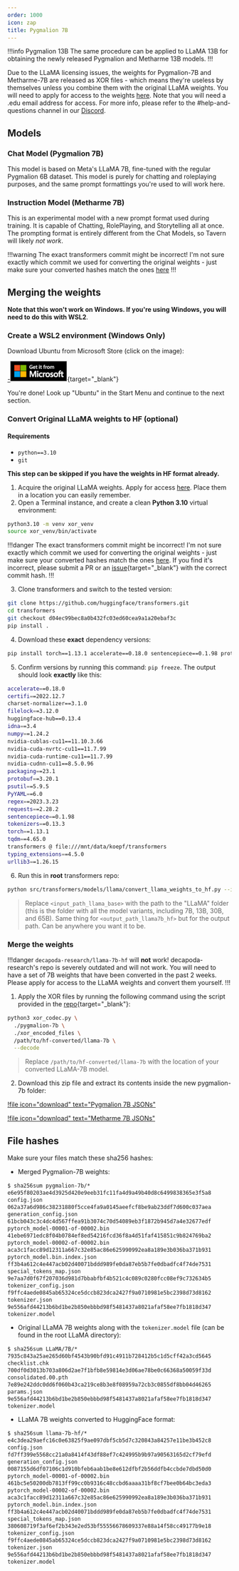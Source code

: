 ```yaml
---
order: 1000
icon: zap
title: Pygmalion 7B
---
```


!!!info Pygmalion 13B
The same procedure can be applied to LLaMA 13B for obtaining the newly released Pygmalion and Metharme 13B models.
!!!

Due to the LLaMA licensing issues, the weights for Pygmalion-7B and Metharme-7B are released as XOR files - which means they're useless by themselves unless you combine them with the original LLaMA weights. You will need to apply for access to the weights [here](https://docs.google.com/forms/d/e/1FAIpQLSfqNECQnMkycAp2jP4Z9TFX0cGR4uf7b_fBxjY_OjhJILlKGA/viewform). Note that you will need a .edu email address for access. For more info, please refer to the #help-and-questions channel in our [Discord](https://discord.gg/pygmalionai).

## Models

### Chat Model (Pygmalion 7B)

This model is based on Meta's LLaMA 7B, fine-tuned with the regular Pygmalion 6B dataset. This model is purely for chatting and roleplaying purposes, and the same prompt formattings you're used to will work here.

### Instruction Model (Metharme 7B)

This is an experimental model with a new prompt format used during training. It is capable of Chatting, RolePlaying, and Storytelling all at once. The prompting format is entirely different from the Chat Models, so Tavern will likely *not work*. 

!!!warning The exact transformers commit might be incorrect!
I'm not sure exactly which commit we used for converting the original weights - just make sure your converted hashes match the ones [here](https://docs.alpindale.dev/pygmalion-7b/#file-hashes)
!!!

## Merging the weights

**Note that this won't work on Windows. If you're using Windows, you will need to do this with WSL2**.

### Create a WSL2 environment (Windows Only)

Download Ubuntu from Microsoft Store (click on the image):

[-![](/static/microsoft.png)](https://apps.microsoft.com/store/detail/ubuntu/9PDXGNCFSCZV){target="_blank"}

<!-- 2. Reboot your PC.
3. Search for Ubuntu in Start Menu and continue to the next section. -->

You're done! Look up "Ubuntu" in the Start Menu and continue to the next section.

### Convert Original LLaMA weights to HF (optional)

#### Requirements
- `python==3.10`
- `git`

**This step can be skipped if you have the weights in HF format already.**
1. Acquire the original LLaMA weights. Apply for access [here](https://docs.google.com/forms/d/e/1FAIpQLSfqNECQnMkycAp2jP4Z9TFX0cGR4uf7b_fBxjY_OjhJILlKGA/viewform). Place them in a location you can easily remember.
2. Open a Terminal instance, and create a clean **Python 3.10** virtual environment:
```bash
python3.10 -m venv xor_venv
source xor_venv/bin/activate
```
!!!danger The exact transformers commit might be incorrect!
I'm not sure exactly which commit we used for converting the original weights - just make sure your converted hashes match the ones [here](https://docs.alpindale.dev/pygmalion-7b/#file-hashes). If you find it's incorrect, please submit a PR or an [issue](https://github.com/AlpinDale/pygmalion-docs/issues){target="_blank"} with the correct commit hash.
!!!

3. Clone transformers and switch to the tested version:
```bash
git clone https://github.com/huggingface/transformers.git
cd transformers
git checkout d04ec99bec8a0b432fc03ed60cea9a1a20ebaf3c
pip install .
```

4. Download these **exact** dependency versions:
```bash
pip install torch==1.13.1 accelerate==0.18.0 sentencepiece==0.1.98 protobuf==3.20.1
```

5. Confirm versions by running this command: `pip freeze`. The output should look **exactly** like this:
```bash
accelerate==0.18.0
certifi==2022.12.7
charset-normalizer==3.1.0
filelock==3.12.0
huggingface-hub==0.13.4
idna==3.4
numpy==1.24.2
nvidia-cublas-cu11==11.10.3.66
nvidia-cuda-nvrtc-cu11==11.7.99
nvidia-cuda-runtime-cu11==11.7.99
nvidia-cudnn-cu11==8.5.0.96
packaging==23.1
protobuf==3.20.1
psutil==5.9.5
PyYAML==6.0
regex==2023.3.23
requests==2.28.2
sentencepiece==0.1.98
tokenizers==0.13.3
torch==1.13.1
tqdm==4.65.0
transformers @ file:///mnt/data/koepf/transformers
typing_extensions==4.5.0
urllib3==1.26.15
```

6. Run this in **root** transformers repo:

```bash
python src/transformers/models/llama/convert_llama_weights_to_hf.py --input_dir <input_path_llama_base>  --output_dir <output_path_llama7b_hf> --model_size 7B
```
> Replace `<input_path_llama_base>` with the path to the "LLaMA" folder (this is the folder with all the model variants, including 7B, 13B, 30B, and 65B). Same thing for `<output_path_llama7b_hf>` but for the output path. Can be anywhere you want it to be.

### Merge the weights

!!!danger `decapoda-research/llama-7b-hf` will **not** work!
decapoda-research's repo is severely outdated and will not work. You will need to have a set of 7B weights that have been converted in the past 2 weeks. Please apply for access to the LLaMA weights and convert them yourself.
!!!

1. Apply the XOR files by running the following command using the script provided in the [repo](https://huggingface.co/PygmalionAI/pygmalion-7b/blob/main/xor_codec.py){target="_blank"}:

```bash
python3 xor_codec.py \
  ./pygmalion-7b \
  ./xor_encoded_files \
  /path/to/hf-converted/llama-7b \
  --decode

```

> Replace `/path/to/hf-converted/llama-7b` with the location of your converted LLaMA-7B model.


2. Download this zip file and extract its contents inside the new pygmalion-7b folder:

[!file icon="download" text="Pygmalion 7B JSONs"](https://cdn.discordapp.com/attachments/1068926294017970237/1102062414905749514/pyg-7b.zip)

[!file icon="download" text="Metharme 7B JSONs"](https://cdn.discordapp.com/attachments/1068926294017970237/1102062681722204270/met-7b.zip)

## File hashes

Make sure your files match these sha256 hashes:

- Merged Pygmalion-7B weights:
```
$ sha256sum pygmalion-7b/*
e6e95f80203ae4d3925d420e9eeb31fc11fa4d9a49b40d8c6499838365e3f5a8  config.json
062a37a6d986c38231880f5cce4fa9a0145aeefcf8be9ab23ddf7d600c037aea  generation_config.json
61bcb043c3c4dc4d567ffea91b3074c70d54089eb3f1872b945d7a4e32677edf  pytorch_model-00001-of-00002.bin
41ebe6971edc8f04b0784ef8ed54216fcd36f8a4d51faf415851c9b824769ba2  pytorch_model-00002-of-00002.bin
aca3c1facc89d12311a667c32e85ac86e625990992ea8a189e3b036ba371b931  pytorch_model.bin.index.json
ff3b4a612c4e447acb02d40071bddd989fe0da87eb5b7fe0dbadfc4f74de7531  special_tokens_map.json
9e7aa7d0f67f207036d981d7bbabfbf4b521c4c089c0280fcc08ef9c732634b5  tokenizer_config.json
f9ffc4aede0845ab65324ce5dccb823dca2427f9a0710981e5bc2398d73d8162  tokenizer.json
9e556afd44213b6bd1be2b850ebbbd98f5481437a8021afaf58ee7fb1818d347  tokenizer.model
```

- Original LLaMA 7B weights along with the `tokenizer.model` file (can be found in the root LLaMA directory):
```
$ sha256sum LLaMA/7B/*
7935c843a25ae265d60bf4543b90bfd91c4911b728412b5c1d5cff42a3cd5645  checklist.chk
700df0d3013b703a806d2ae7f1bfb8e59814e3d06ae78be0c66368a50059f33d  consolidated.00.pth
7e89e242ddc0dd6f060b43ca219ce8b3e8f08959a72cb3c0855df8bb04d46265  params.json
9e556afd44213b6bd1be2b850ebbbd98f5481437a8021afaf58ee7fb1818d347  tokenizer.model
```

- LLaMA 7B weights converted to HuggingFace format:
```
$ sha256sum llama-7b-hf/*
e4c3dea29aefc16c0e63825f9ae097dbf5cb5d7c320843a84257e11be3b452c8  config.json
fd7ff399e5568cc21a0a8414f43df88ef7c424995b9b97a90563165d2cf79efd  generation_config.json
0087155d6df07106c1d910bfeb6aab1be8e612dfbf2b56ddfb4ccbde7dbd50d0  pytorch_model-00001-of-00002.bin
461bc5e50200db7813ff99cc0b9316c48ccbd6aaaa31bf8cf7bee0b64bc3eda3  pytorch_model-00002-of-00002.bin
aca3c1facc89d12311a667c32e85ac86e625990992ea8a189e3b036ba371b931  pytorch_model.bin.index.json
ff3b4a612c4e447acb02d40071bddd989fe0da87eb5b7fe0dbadfc4f74de7531  special_tokens_map.json
380608719f3af6ef2b343e2ed53bf55556678609337e88a14f58cc49177b9e18  tokenizer_config.json
f9ffc4aede0845ab65324ce5dccb823dca2427f9a0710981e5bc2398d73d8162  tokenizer.json
9e556afd44213b6bd1be2b850ebbbd98f5481437a8021afaf58ee7fb1818d347  tokenizer.model
```